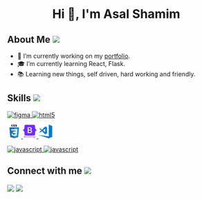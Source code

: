 <h1 align="center">Hi 🙋, I'm Asal Shamim  </h1>

<h2> About Me <img src = "https://media0.giphy.com/media/KDDpcKigbfFpnejZs6/giphy.gif?cid=ecf05e47oy6f4zjs8g1qoiystc56cu7r9tb8a1fe76e05oty&rid=giphy.gif" width = 100px></h2>


- 🔭 I’m currently working on my <a href="#" target="_blank">portfolio</a>. 
- 🎓 I’m currently learning React, Flask.
- 📚  Learning new things, self driven, hard working and friendly.

<h2> Skills <img src = "https://media2.giphy.com/media/QssGEmpkyEOhBCb7e1/giphy.gif?cid=ecf05e47a0n3gi1bfqntqmob8g9aid1oyj2wr3ds3mg700bl&rid=giphy.gif" width = "32px"> </h2>
<p align="left"> 

 
 
 <a href="https://www.figma.com/"  target="_blank"> <img src="https://img.icons8.com/color/72/figma.png" alt="figma" width="32px" /> </a> 
  <a href="https://github.com/asalshamim/Asalshamim" target="_blank"> <img src="https://img.icons8.com/color/72/html-5--v1.png" alt="html5" width="32px" /> </a>
  
 <a href="https://www.w3schools.com/css/" target="_blank"> <img src="https://raw.githubusercontent.com/devicons/devicon/master/icons/css3/css3-original-wordmark.svg" alt="css3" width="32px" /> </a> 
 <a href="https://getbootstrap.com" target="_blank"> <img src="https://raw.githubusercontent.com/devicons/devicon/master/icons/bootstrap/bootstrap-plain-wordmark.svg" alt="bootstrap" width="32px" /> </a> 
 <img  alt="Visual Studio Code" width="32px" src="https://raw.githubusercontent.com/github/explore/80688e429a7d4ef2fca1e82350fe8e3517d3494d/topics/visual-studio-code/visual-studio-code.png" />
 
 <a href="https://developer.mozilla.org/en-US/docs/Web/JavaScript" target="_blank"> 
 <img src="https://img.icons8.com/color/72/javascript.png" alt="javascript" width="30px" /> </a>
  <a href="https://github.com/asalshamim/Asalshamim" target="_blank"> <img src="https://img.icons8.com/color/72/python.png" alt="javascript" width="32px" /> </a>
 
 
 <h2> Connect with me <img src='https://raw.githubusercontent.com/ShahriarShafin/ShahriarShafin/main/Assets/handshake.gif' width="100px"> </h2>
 <a href = 'https://www.linkedin.com/in/asal-shamim-6a19891b6/'> <img width = '32px' align= 'center' src="https://img.icons8.com/ios-filled/72/linkedin.png"/></a> 
 <a href = 'https://github.com/asalshamim'> <img width = '32px' align= 'center' src="https://img.icons8.com/dusk/2x/github.png"/></a> 


